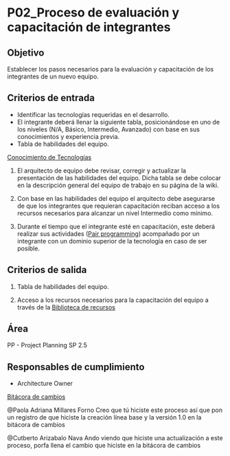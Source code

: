# P02_Proceso de evaluación y capacitación de integrantes

## Objetivo[](https://ace-software-development.github.io/Manual-de-Operaciones/docs/Procesos/P02_Evaluaci%C3%B3n%20y%20Capacitaci%C3%B3n%20de%20integrantes#objetivo)

Establecer los pasos necesarios para la evaluación y capacitación de los integrantes de un nuevo equipo.

## Criterios de entrada[](https://ace-software-development.github.io/Manual-de-Operaciones/docs/Procesos/P02_Evaluaci%C3%B3n%20y%20Capacitaci%C3%B3n%20de%20integrantes#criterios-de-entrada)

- Identificar las tecnologías requeridas en el desarrollo.
- El integrante deberá llenar la siguiente tabla, posicionándose en uno de los niveles (N/A, Básico, Intermedio, Avanzado) con base en sus conocimientos y experiencia previa.
- Tabla de habilidades del equipo.

[Conocimiento de Tecnologías](P02_Proceso%20de%20evaluacio%CC%81n%20y%20capacitacio%CC%81n%20de%20inte%20c81870dcf9a6484d81e1fcad0ee767e6/Conocimiento%20de%20Tecnologi%CC%81as%20ee9544d6b85d425895c73c939e52bca3.csv)

1) El arquitecto de equipo debe revisar, corregir y actualizar la presentación de las habilidades del equipo. Dicha tabla se debe colocar en la descripción general del equipo de trabajo en su página de la wiki.

2) Con base en las habilidades del equipo el arquitecto debe asegurarse de que los integrantes que requieran capacitación reciban acceso a los recursos necesarios para alcanzar un nivel Intermedio como mínimo.

3) Durante el tiempo que el integrante esté en capacitación, este deberá realizar sus actividades ([Pair programming](../Guias%20484d71efd4064698ab23f6a2abbf748e/G02_Pair%20Programming%20082432fd59c346259eddeb22a2abea34.md)) acompañado por un integrante con un dominio superior de la tecnología en caso de ser posible.

## Criterios de salida[](https://ace-software-development.github.io/Manual-de-Operaciones/docs/Procesos/P02_Evaluaci%C3%B3n%20y%20Capacitaci%C3%B3n%20de%20integrantes#criterios-de-salida)

1) Tabla de habilidades del equipo.

2) Acceso a los recursos necesarios para la capacitación del equipo a través de la [Biblioteca de recursos](../../Mejora%20continua%20180f52fe2fc3469896180891cb8545fb/Biblioteca%20de%20recursos%20d96c2fa60cae4c4885b4773676c24863.md) 

## Área[](https://ace-software-development.github.io/Manual-de-Operaciones/docs/Procesos/P02_Evaluaci%C3%B3n%20y%20Capacitaci%C3%B3n%20de%20integrantes#%C3%A1rea)

PP - Project Planning SP 2.5 

## Responsables de cumplimiento[](https://ace-software-development.github.io/Manual-de-Operaciones/docs/Procesos/P02_Evaluaci%C3%B3n%20y%20Capacitaci%C3%B3n%20de%20integrantes#responsables-de-cumplimiento)

- Architecture Owner

[Bitácora de cambios ](P02_Proceso%20de%20evaluacio%CC%81n%20y%20capacitacio%CC%81n%20de%20inte%20c81870dcf9a6484d81e1fcad0ee767e6/Bita%CC%81cora%20de%20cambios%20cf8ac87420634481aaaea6224a974590.csv)

@Paola Adriana Millares Forno Creo que tú hiciste este proceso así que pon un registro de que hiciste la creación línea base y la versión 1.0 en la bitácora de cambios

@Cutberto Arizabalo Nava Ando viendo que hiciste una actualización a este proceso, porfa llena el cambio que hiciste en la bitácora de cambios